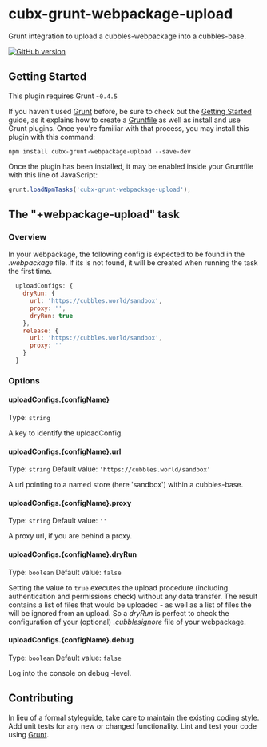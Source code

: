 # cubx-grunt-webpackage-upload

Grunt integration to upload a cubbles-webpackage into a cubbles-base.

[![GitHub version](https://badge.fury.io/gh/cubbles%2Fcubx-grunt-webpackage-upload.svg)](https://badge.fury.io/gh/cubbles%2Fcubx-grunt-webpackage-upload)

## Getting Started
This plugin requires Grunt `~0.4.5`

If you haven't used [Grunt](http://gruntjs.com/) before, be sure to check out the [Getting Started](http://gruntjs.com/getting-started) guide, as it explains how to create a [Gruntfile](http://gruntjs.com/sample-gruntfile) as well as install and use Grunt plugins. Once you're familiar with that process, you may install this plugin with this command:

```shell
npm install cubx-grunt-webpackage-upload --save-dev
```

Once the plugin has been installed, it may be enabled inside your Gruntfile with this line of JavaScript:

```js
grunt.loadNpmTasks('cubx-grunt-webpackage-upload');
```

## The "+webpackage-upload" task

### Overview
In your webpackage, the following config is expected to be found in the _.webpackage_ file. If its is not found, 
it will be created when running the task the first time.

```js
  uploadConfigs: {
    dryRun: {
      url: 'https://cubbles.world/sandbox',
      proxy: '',
      dryRun: true
    },
    release: {
      url: 'https://cubbles.world/sandbox',
      proxy: ''
    }
  }
```

### Options

#### uploadConfigs.{configName}
Type: `string`

A key to identify the uploadConfig.

#### uploadConfigs.{configName}.url
Type: `string`
Default value: `'https://cubbles.world/sandbox'`

A url pointing to a named store (here 'sandbox') within a cubbles-base.

#### uploadConfigs.{configName}.proxy
Type: `string`
Default value: `''`

A proxy url, if you are behind a proxy.

#### uploadConfigs.{configName}.dryRun
Type: `boolean`
Default value: `false`

Setting the value to `true` executes the upload procedure (including authentication and permissions check) without any data transfer.
  The result contains a list of files that would be uploaded - as well as a list of files the will be ignored from an upload. So a _dryRun_ is perfect to check the configuration of your (optional) _.cubblesignore_ file of your webpackage.

#### uploadConfigs.{configName}.debug
Type: `boolean`
Default value: `false`

Log into the console on debug -level. 

## Contributing
In lieu of a formal styleguide, take care to maintain the existing coding style. Add unit tests for any new or changed functionality. Lint and test your code using [Grunt](http://gruntjs.com/).
